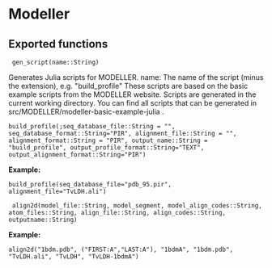 # Modeller

## Exported functions

``
    gen_script(name::String)``

Generates Julia scripts for MODELLER.
name: The name of the script (minus the extension), e.g. "build_profile"
These scripts are based on the basic example scripts from the MODELLER website.
Scripts are generated in the current working directory. You can find all scripts that can be generated in src/MODELLER/modeller-basic-example-julia .

``
build_profile(;seq_database_file::String = "", seq_database_format::String="PIR", alignment_file::String = "", alignment_format::String = "PIR", output_name::String = "build_profile", output_profile_format::String="TEXT", output_alignment_format::String="PIR")
``

**Example:**

`` build_profile(seq_database_file="pdb_95.pir", alignment_file="TvLDH.ali") ``

`` align2d(model_file::String, model_segment, model_align_codes::String, atom_files::String, align_file::String, align_codes::String, outputname::String)``

**Example:**

``align2d("1bdm.pdb", ("FIRST:A","LAST:A"), "1bdmA", "1bdm.pdb", "TvLDH.ali", "TvLDH", "TvLDH-1bdmA")``
